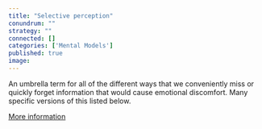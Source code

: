 ```yaml
---
title: "Selective perception"
conundrum: ""
strategy: ""
connected: []
categories: ['Mental Models']
published: true
image: 
---
```


An umbrella term for all of the different ways that we conveniently miss or quickly forget information that would cause emotional discomfort. Many specific versions of this listed below.

[More information](https://en.wikipedia.org/wiki/Selective_perception)


